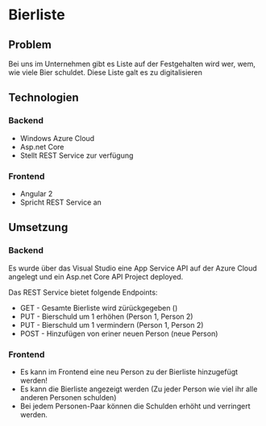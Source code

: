 # Bierliste
## Problem
Bei uns im Unternehmen gibt es Liste auf der Festgehalten wird wer, wem, wie viele Bier schuldet.
Diese Liste galt es zu digitalisieren

## Technologien
### Backend
- Windows	Azure Cloud
- Asp.net Core
- Stellt REST Service zur verfügung

### Frontend
- Angular 2
- Spricht REST Service an

## Umsetzung

### Backend
Es wurde über das Visual Studio eine App Service API auf der Azure Cloud angelegt und ein Asp.net Core API Project deployed.

Das REST Service bietet folgende Endpoints:
- GET - Gesamte Bierliste wird zürückgegeben ()
- PUT - Bierschuld um 1 erhöhen (Person 1, Person 2)
- PUT - Bierschuld um 1 vermindern (Person 1, Person 2)
- POST - Hinzufügen von eriner neuen Person (neue Person)

### Frontend
- Es kann im Frontend eine neu Person zu der Bierliste hinzugefügt werden!
- Es kann die Bierliste angezeigt werden (Zu jeder Person wie viel ihr alle anderen Personen schulden)
- Bei jedem Personen-Paar können die Schulden erhöht und verringert werden.
